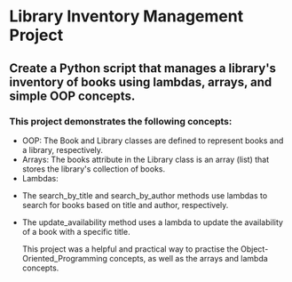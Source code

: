 # Library Inventory Management Project 
## Create a Python script that manages a library's inventory of books using lambdas, arrays, and simple OOP concepts.

### This project demonstrates the following concepts:

- OOP: The Book and Library classes are defined to represent books and a library, respectively.
- Arrays: The books attribute in the Library class is an array (list) that stores the library's collection of books.
- Lambdas:
* The search_by_title and search_by_author methods use lambdas to search for books based on title and author, respectively.
- The update_availability method uses a lambda to update the availability of a book with a specific title.

  This project was a helpful and practical way to practise the Object-Oriented_Programming concepts, as well as the arrays and lambda concepts.
